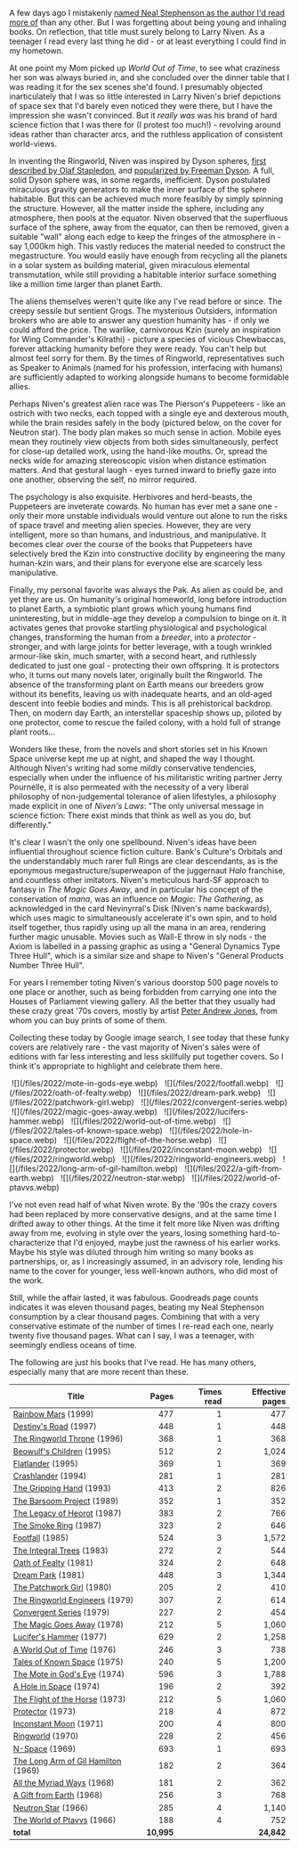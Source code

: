 <!--
.. title: The Works of Larry Niven
.. slug: the-works-of-larry-niven
.. date: 2022-01-14 17:37:37 UTC-06:00
.. tags: media,book,fiction,science-fiction,novel,short,niven
-->

A few days ago I mistakenly
[named Neal Stephenson as the author I'd read more of](/posts/termination-shock)
than any other. But I was forgetting about being young and inhaling books.
On reflection, that title must surely belong to Larry Niven. As a teenager I
read every last thing he did - or at least everything I could find in my
hometown.

At one point my Mom picked up *World Out of Time*, to see what craziness her
son was always buried in, and she concluded over the dinner table that I was
reading it for the sex scenes she'd found. I presumably objected inarticulately
that I was so little interested in Larry Niven's brief depictions of space sex
that I'd barely even noticed they were there, but I have the impression she
wasn't convinced. But it *really was* was his brand of hard science fiction
that I was there for (I protest too much!) - revolving around ideas rather than
character arcs, and the ruthless application of consistent world-views.

In inventing the Ringworld, Niven was inspired by Dyson spheres,
[first described by Olaf Stapledon](https://en.wikipedia.org/wiki/Star_Maker),
and [popularized by Freeman Dyson](https://web.archive.org/web/20140109033551/http://meaningoflife.tv/transcript.php?speaker=dyson).
A full, solid Dyson sphere was, in some regards, inefficient. Dyson postulated
miraculous gravity generators to make the inner surface of the sphere
habitable. But this can be achieved much more feasibly by simply spinning the
structure. However, all the matter inside the sphere, including any atmosphere,
then pools at the equator. Niven observed that the superfluous surface of the
sphere, away from the equator, can then be removed, given a suitable "wall"
along each edge to keep the fringes of the atmosphere in - say 1,000km high.
This vastly reduces the material needed to construct the megastructure. You
would easily have enough from recycling all the planets in a solar system as
building material, given miraculous elemental transmutation, while still
providing a habitable interior surface something like a million time larger
than planet Earth.

The aliens themselves weren't quite like any I've read before or since. The
creepy sessile but sentient Grogs. The mysterious Outsiders, information
brokers who are able to answer any question humanity has - if only we could
afford the price. The warlike, carnivorous Kzin (surely an inspiration for
Wing Commander's Kilrathi) - picture a species of vicious Chewbaccas, forever
attacking humanity before they were ready. You can't help but almost feel sorry
for them. By the times of Ringworld, representatives such as Speaker to Animals
(named for his profession, interfacing with humans) are sufficiently adapted to
working alongside humans to become formidable allies.

Perhaps Niven's greatest alien race was The Pierson's Puppeteers - like an
ostrich with two necks, each topped with a single eye and dexterous mouth,
while the brain resides safely in the body (pictured below, on the cover for
Neutron star). The body plan makes so much sense in action. Mobile eyes mean
they routinely view objects from both sides simultaneously, perfect for
close-up detailed work, using the hand-like mouths. Or, spread the necks wide
for amazing stereoscopic vision when distance estimation matters. And that
gestural laugh - eyes turned inward to briefly gaze into one another, observing
the self, no mirror required.

The psychology is also exquisite. Herbivores and herd-beasts, the Puppeteers
are inveterate cowards. No human has ever met a sane one - only their more
unstable individuals would venture out alone to run the risks of space travel
and meeting alien species. However, they are very intelligent, more so than
humans, and industrious, and manipulative. It becomes clear over the course of
the books that Puppeteers have selectively bred the Kzin into constructive
docility by engineering the many human-kzin wars, and their plans for everyone
else are scarcely less manipulative.

Finally, my personal favorite was always the Pak. As alien as could be, and yet
they are us. On humanity's original homeworld, long before introduction to
planet Earth, a symbiotic plant grows which young humans find uninteresting,
but in middle-age they develop a compulsion to binge on it. It activates genes
that provoke startling physiological and psychological changes, transforming
the human from a *breeder*, into a *protector* - stronger, and with large
joints for better leverage, with a tough wrinkled armour-like skin, much
smarter, with a second heart, and ruthlessly dedicated to just one goal -
protecting their own offspring. It is protectors who, it turns out many novels
later, originally built the Ringworld. The absence of the transforming plant on
Earth means our breeders grow without its benefits, leaving us with inadequate
hearts, and an old-aged descent into feeble bodies and minds. This is all
prehistorical backdrop. Then, on modern day Earth, an interstellar spaceship
shows up, piloted by one protector, come to rescue the failed colony, with a
hold full of strange plant roots...

Wonders like these, from the novels and short stories set in his Known Space
universe kept me up at night, and shaped the way I thought. Although Niven's
writing had some mildly conservative tendencies, especially when under the
influence of his militaristic writing partner Jerry Pournelle, it is also
permeated with the necessity of a very liberal philosophy of non-judgemental
tolerance of alien lifestyles, a philosophy made explicit in one of *Niven's
Laws*: "The only universal message in science fiction: There exist minds that
think as well as you do, but differently."

It's clear I wasn't the only one spellbound. Niven's ideas have been
influential throughout science fiction culture. Bank's Culture's Orbitals and
the understandably much rarer full Rings are clear descendants, as is the
eponymous megastructure/superweapon of the juggernaut *Halo* franchise, and
countless other imitators. Niven's meticulous hard-SF approach to fantasy in
*The Magic Goes Away*, and in particular his concept of the conservation of
*mana*, was an influence on *Magic: The Gathering*, as acknowledged in the card
Nevinyrral's Disk (Niven's name backwards), which uses magic to simultaneously
accelerate it's own spin, and to hold itself together, thus rapidly using up
all the mana in an area, rendering further magic unusable. Movies such as
Wall-E throw in sly nods - the Axiom is labelled in a passing graphic as using
a "General Dynamics Type Three Hull", which is a similar size and shape to
Niven's "General Products Number Three Hull".

For years I remember toting Niven's various doorstop 500 page novels to one
place or another, such as being forbidden from carrying one into the Houses of
Parliament viewing gallery. All the better that they usually had these crazy
great '70s covers, mostly by artist
[Peter Andrew Jones](http://www.peterandrewjones.net/iacg.htm),
from whom you can buy prints of some of them.

Collecting these today by Google image search, I see today that these funky
covers are relatively rare - the vast majority of Niven's sales were of
editions with far less interesting and less skillfully put together covers. So
I think it's appropriate to highlight and celebrate them here.

<span style="float: left">
<span style="padding: 0.3em">![](/files/2022/mote-in-gods-eye.webp)</span>
<span style="padding: 0.3em">![](/files/2022/footfall.webp)</span>
<span style="padding: 0.3em">![](/files/2022/oath-of-fealty.webp)</span>
<span style="padding: 0.3em">![](/files/2022/dream-park.webp)</span>
<span style="padding: 0.3em">![](/files/2022/patchwork-girl.webp)</span>
<span style="padding: 0.3em">![](/files/2022/convergent-series.webp)</span>
<span style="padding: 0.3em">![](/files/2022/magic-goes-away.webp)</span>
<span style="padding: 0.3em">![](/files/2022/lucifers-hammer.webp)</span>
<span style="padding: 0.3em">![](/files/2022/world-out-of-time.webp)</span>
<span style="padding: 0.3em">![](/files/2022/tales-of-known-space.webp)</span>
<span style="padding: 0.3em">![](/files/2022/hole-in-space.webp)</span>
<span style="padding: 0.3em">![](/files/2022/flight-of-the-horse.webp)</span>
<span style="padding: 0.3em">![](/files/2022/protector.webp)</span>
<span style="padding: 0.3em">![](/files/2022/inconstant-moon.webp)</span>
<span style="padding: 0.3em">![](/files/2022/ringworld.webp)</span>
<span style="padding: 0.3em">![](/files/2022/ringworld-engineers.webp)</span>
<span style="padding: 0.3em">![](/files/2022/long-arm-of-gil-hamilton.webp)</span>
<span style="padding: 0.3em">![](/files/2022/a-gift-from-earth.webp)</span>
<span style="padding: 0.3em">![](/files/2022/neutron-star.webp)</span>
<span style="padding: 0.3em">![](/files/2022/world-of-ptavvs.webp)</span>
</span>

<br style="clear: both" />

I've not even read half of what Niven wrote. By the '90s the crazy covers had
been replaced by more conservative designs, and at the same time I drifted away
to other things. At the time it felt more like Niven was drifting away from me,
evolving in style over the years, losing something hard-to-characterize that
I'd enjoyed, maybe just the rawness of his earlier works. Maybe his style was
diluted through him writing so many books as partnerships, or, as I
increasingly assumed, in an advisory role, lending his name to the cover for
younger, less well-known authors, who did most of the work.

Still, while the affair lasted, it was fabulous. Goodreads page counts
indicates it was eleven thousand pages, beating my Neal Stephenson consumption
by a clear thousand pages. Combining that with a very conservative estimate of
the number of times I re-read each one, nearly twenty five thousand pages. What
can I say, I was a teenager, with seemingly endless oceans of time.

The following are just his books that I've read. He has many others, especially
many that are more recent than these.

| Title              | Pages | Times read | Effective pages |
|-----------------------------------------|----:|--:|------:|
| [Rainbow Mars](https://www.goodreads.com/book/show/100379.Rainbow_Mars) (1999)                 | 477 | 1 |   477 |
| [Destiny's Road](https://www.goodreads.com/book/show/64750.Destiny_s_Road) (1997)               | 448 | 1 |   448 |
| [The Ringworld Throne](https://www.goodreads.com/book/show/64467.The_Ringworld_Throne) (1996)         | 368 | 1 |   368 |
| [Beowulf's Children](https://www.goodreads.com/book/show/69448.Beowulf_s_Children) (1995)           | 512 | 2 | 1,024 |
| [Flatlander](https://www.goodreads.com/book/show/40932142-flatlander) (1995)                   | 369 | 1 |   369 |
| [Crashlander](https://www.goodreads.com/book/show/100347.Crashlander) (1994)                  | 281 | 1 |   281 |
| [The Gripping Hand](https://www.goodreads.com/book/show/218453.The_Gripping_Hand) (1993)            | 413 | 2 |   826 |
| [The Barsoom Project](https://www.goodreads.com/book/show/218470.The_Barsoom_Project) (1989)         | 352 | 1 |   352 |
| [The Legacy of Heorot](https://www.goodreads.com/book/show/899392.The_Legacy_of_Heorot) (1987)         | 383 | 2 |   766 |
| [The Smoke Ring](https://www.goodreads.com/book/show/100351.The_Smoke_Ring) (1987)               | 323 | 2 |   646 |
| [Footfall](https://www.goodreads.com/book/show/116356.Footfall) (1985)                     | 524 | 3 | 1,572 |
| [The Integral Trees](https://www.goodreads.com/book/show/939740.The_Integral_Trees) (1983)           | 272 | 2 |   544 |
| [Oath of Fealty](https://www.goodreads.com/book/show/583441.Oath_of_Fealty) (1981)               | 324 | 2 |   648 |
| [Dream Park](https://www.goodreads.com/book/show/357922.Dream_Park) (1981)                   | 448 | 3 | 1,344 |
| [The Patchwork Girl](https://www.goodreads.com/book/show/1124048.The_Patchwork_Girl) (1980)           | 205 | 2 |   410 |
| [The Ringworld Engineers](https://www.goodreads.com/book/show/61181.The_Ringworld_Engineers) (1979)      | 307 | 2 |   614 |
| [Convergent Series](https://www.goodreads.com/book/show/1124090.Convergent_Series) (1979)            | 227 | 2 |   454 |
| [The Magic Goes Away](https://www.goodreads.com/book/show/1002736.The_Magic_Goes_Away) (1978)          | 212 | 5 | 1,060 |
| [Lucifer's Hammer](https://www.goodreads.com/book/show/218467.Lucifer_s_Hammer) (1977)             | 629 | 2 | 1,258 |
| [A World Out of Time](https://www.goodreads.com/book/show/64725.A_World_Out_of_Time) (1976)          | 246 | 3 |   738 |
| [Tales of Known Space](https://www.goodreads.com/book/show/100359.Tales_of_Known_Space) (1975)         | 240 | 5 | 1,200 |
| [The Mote in God's Eye](https://www.goodreads.com/book/show/100365.The_Mote_in_God_s_Eye) (1974)        | 596 | 3 | 1,788 |
| [A Hole in Space](https://www.goodreads.com/book/show/218473.A_Hole_in_Space) (1974)              | 196 | 2 |   392 |
| [The Flight of the Horse](https://www.goodreads.com/book/show/378683.The_Flight_of_the_Horse) (1973)      | 212 | 5 | 1,060 |
| [Protector](https://www.goodreads.com/book/show/100344.Protector) (1973)                    | 218 | 4 |   872 |
| [Inconstant Moon](https://www.goodreads.com/book/show/1255867.Inconstant_Moon) (1971)              | 200 | 4 |   800 |
| [Ringworld](https://www.goodreads.com/book/show/61179.Ringworld) (1970)                    | 228 | 2 |   456 |
| [N-Space](https://www.goodreads.com/book/show/100363.N_Space) (1969)                      | 693 | 1 |   693 |
| [The Long Arm of Gil Hamilton](https://www.goodreads.com/book/show/116355.The_Long_Arm_of_Gil_Hamilton) (1969) | 182 | 2 |   364 |
| [All the Myriad Ways](https://www.goodreads.com/book/show/218479.All_the_Myriad_Ways) (1968)          | 181 | 2 |   362 |
| [A Gift from Earth](https://www.goodreads.com/book/show/218461.A_Gift_from_Earth) (1968)            | 256 | 3 |   768 |
| [Neutron Star](https://www.goodreads.com/book/show/100366.Neutron_Star) (1966)                 | 285 | 4 | 1,140 |
| [The World of Ptavvs](https://www.goodreads.com/book/show/218463.The_World_of_Ptavvs) (1966)          | 188 | 4 |   752 |
|                   **total** | **10,995** |   | **24,842** |

<br style="clear: both" />

